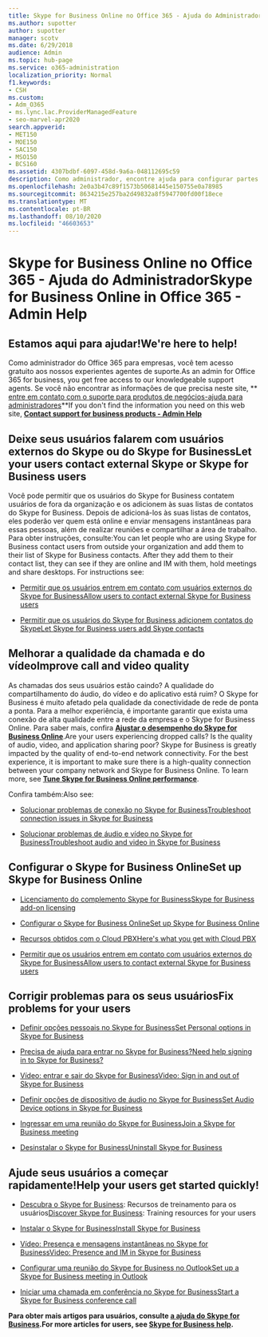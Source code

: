 ```yaml
---
title: Skype for Business Online no Office 365 - Ajuda do Administrador
ms.author: supotter
author: supotter
manager: scotv
ms.date: 6/29/2018
audience: Admin
ms.topic: hub-page
ms.service: o365-administration
localization_priority: Normal
f1.keywords:
- CSH
ms.custom:
- Adm_O365
- ms.lync.lac.ProviderManagedFeature
- seo-marvel-apr2020
search.appverid:
- MET150
- MOE150
- SAC150
- MSO150
- BCS160
ms.assetid: 4307bdbf-6097-458d-9a6a-048112695c59
description: Como administrador, encontre ajuda para configurar partes do Skype for Business Online, incluindo rede, reuniões e mensagens instantâneas e acesso externo para os usuários.
ms.openlocfilehash: 2e0a3b47c89f1573b50681445e150755e0a78985
ms.sourcegitcommit: 8634215e257ba2d49832a8f5947700fd00f18ece
ms.translationtype: MT
ms.contentlocale: pt-BR
ms.lasthandoff: 08/10/2020
ms.locfileid: "46603653"
---
```

# <a name="skype-for-business-online-in-office-365---admin-help"></a><span data-ttu-id="b9d78-103">Skype for Business Online no Office 365 - Ajuda do Administrador</span><span class="sxs-lookup"><span data-stu-id="b9d78-103">Skype for Business Online in Office 365 - Admin Help</span></span>

## <a name="were-here-to-help"></a><span data-ttu-id="b9d78-104">Estamos aqui para ajudar!</span><span class="sxs-lookup"><span data-stu-id="b9d78-104">We're here to help!</span></span>

<span data-ttu-id="b9d78-105">Como administrador do Office 365 para empresas, você tem acesso gratuito aos nossos experientes agentes de suporte.</span><span class="sxs-lookup"><span data-stu-id="b9d78-105">As an admin for Office 365 for business, you get free access to our knowledgeable support agents.</span></span> <span data-ttu-id="b9d78-106">Se você não encontrar as informações de que precisa neste site, \*\* [entre em contato com o suporte para produtos de negócios-ajuda para administradores](https://support.office.com/article/32a17ca7-6fa0-4870-8a8d-e25ba4ccfd4b)\*\*</span><span class="sxs-lookup"><span data-stu-id="b9d78-106">If you don't find the information you need on this web site, **[Contact support for business products - Admin Help](https://support.office.com/article/32a17ca7-6fa0-4870-8a8d-e25ba4ccfd4b)**</span></span>
  
## <a name="let-your-users-contact-external-skype-or-skype-for-business-users"></a><span data-ttu-id="b9d78-107">Deixe seus usuários falarem com usuários externos do Skype ou do Skype for Business</span><span class="sxs-lookup"><span data-stu-id="b9d78-107">Let your users contact external Skype or Skype for Business users</span></span>

<span data-ttu-id="b9d78-p102">Você pode permitir que os usuários do Skype for Business contatem usuários de fora da organização e os adicionem às suas listas de contatos do Skype for Business. Depois de adicioná-los às suas listas de contatos, eles poderão ver quem está online e enviar mensagens instantâneas para essas pessoas, além de realizar reuniões e compartilhar a área de trabalho. Para obter instruções, consulte:</span><span class="sxs-lookup"><span data-stu-id="b9d78-p102">You can let people who are using Skype for Business contact users from outside your organization and add them to their list of Skype for Business contacts. After they add them to their contact list, they can see if they are online and IM with them, hold meetings and share desktops. For instructions see:</span></span>
  
- [<span data-ttu-id="b9d78-111">Permitir que os usuários entrem em contato com usuários externos do Skype for Business</span><span class="sxs-lookup"><span data-stu-id="b9d78-111">Allow users to contact external Skype for Business users</span></span>](https://support.office.com/article/b414873a-0059-4cd5-aea1-e5d0857dbc94)
    
- [<span data-ttu-id="b9d78-112">Permitir que os usuários do Skype for Business adicionem contatos do Skype</span><span class="sxs-lookup"><span data-stu-id="b9d78-112">Let Skype for Business users add Skype contacts</span></span>](https://support.office.com/article/08666236-1894-42ae-8846-e49232bbc460)
    
## <a name="improve-call-and-video-quality"></a><span data-ttu-id="b9d78-113">Melhorar a qualidade da chamada e do vídeo</span><span class="sxs-lookup"><span data-stu-id="b9d78-113">Improve call and video quality</span></span>

<span data-ttu-id="b9d78-p103">As chamadas dos seus usuários estão caindo? A qualidade do compartilhamento do áudio, do vídeo e do aplicativo está ruim? O Skype for Business é muito afetado pela qualidade da conectividade de rede de ponta a ponta. Para a melhor experiência, é importante garantir que exista uma conexão de alta qualidade entre a rede da empresa e o Skype for Business Online. Para saber mais, confira **[Ajustar o desempenho do Skype for Business Online](tune-skype-for-business-online-performance.md)**.</span><span class="sxs-lookup"><span data-stu-id="b9d78-p103">Are your users experiencing dropped calls? Is the quality of audio, video, and application sharing poor? Skype for Business is greatly impacted by the quality of end-to-end network connectivity. For the best experience, it is important to make sure there is a high-quality connection between your company network and Skype for Business Online. To learn more, see **[Tune Skype for Business Online performance](tune-skype-for-business-online-performance.md)**.</span></span> 
  
<span data-ttu-id="b9d78-119">Confira também:</span><span class="sxs-lookup"><span data-stu-id="b9d78-119">Also see:</span></span>
  
- [<span data-ttu-id="b9d78-120">Solucionar problemas de conexão no Skype for Business</span><span class="sxs-lookup"><span data-stu-id="b9d78-120">Troubleshoot connection issues in Skype for Business</span></span>](https://support.office.com/article/ca302828-783f-425c-bbe2-356348583771)
    
- [<span data-ttu-id="b9d78-121">Solucionar problemas de áudio e vídeo no Skype for Business</span><span class="sxs-lookup"><span data-stu-id="b9d78-121">Troubleshoot audio and video in Skype for Business</span></span>](https://support.office.com/article/62777bc6-c52b-47ae-84ba-a8905c3b71dc)
    
## <a name="set-up-skype-for-business-online"></a><span data-ttu-id="b9d78-122">Configurar o Skype for Business Online</span><span class="sxs-lookup"><span data-stu-id="b9d78-122">Set up Skype for Business Online</span></span>

- [<span data-ttu-id="b9d78-123">Licenciamento do complemento Skype for Business</span><span class="sxs-lookup"><span data-stu-id="b9d78-123">Skype for Business add-on licensing</span></span>](https://support.office.com/article/3ed752b1-5983-43f9-bcfd-760619ab40a7)
    
- [<span data-ttu-id="b9d78-124">Configurar o Skype for Business Online</span><span class="sxs-lookup"><span data-stu-id="b9d78-124">Set up Skype for Business Online</span></span>](https://support.office.com/article/40296968-e779-4259-980b-c2de1c044c6e)
    
- [<span data-ttu-id="b9d78-125">Recursos obtidos com o Cloud PBX</span><span class="sxs-lookup"><span data-stu-id="b9d78-125">Here's what you get with Cloud PBX</span></span>](https://support.office.com/article/bc9756d1-8a2f-42c4-98f6-afb17c29231c)
    
- [<span data-ttu-id="b9d78-126">Permitir que os usuários entrem em contato com usuários externos do Skype for Business</span><span class="sxs-lookup"><span data-stu-id="b9d78-126">Allow users to contact external Skype for Business users</span></span>](https://support.office.com/article/b414873a-0059-4cd5-aea1-e5d0857dbc94)
    
## <a name="fix-problems-for-your-users"></a><span data-ttu-id="b9d78-127">Corrigir problemas para os seus usuários</span><span class="sxs-lookup"><span data-stu-id="b9d78-127">Fix problems for your users</span></span>

- [<span data-ttu-id="b9d78-128">Definir opções pessoais no Skype for Business</span><span class="sxs-lookup"><span data-stu-id="b9d78-128">Set Personal options in Skype for Business</span></span>](https://support.office.com/article/68bacc31-71d3-44c3-a4d4-64da78c447aa#bkmk-stop-automatic-startup)
    
- [<span data-ttu-id="b9d78-129">Precisa de ajuda para entrar no Skype for Business?</span><span class="sxs-lookup"><span data-stu-id="b9d78-129">Need help signing in to Skype for Business?</span></span>](https://support.office.com/article/448b8ea7-5b33-444a-afd4-175fc9930d05)
    
- [<span data-ttu-id="b9d78-130">Vídeo: entrar e sair do Skype for Business</span><span class="sxs-lookup"><span data-stu-id="b9d78-130">Video: Sign in and out of Skype for Business</span></span>](https://support.office.com/article/8abed4b3-ac48-493e-9d76-0e10140e9451)
    
- [<span data-ttu-id="b9d78-131">Definir opções de dispositivo de áudio no Skype for Business</span><span class="sxs-lookup"><span data-stu-id="b9d78-131">Set Audio Device options in Skype for Business</span></span>](https://support.office.com/article/2533d929-9814-4349-8ae4-fca29246e2ff)
    
- [<span data-ttu-id="b9d78-132">Ingressar em uma reunião do Skype for Business</span><span class="sxs-lookup"><span data-stu-id="b9d78-132">Join a Skype for Business meeting</span></span>](https://support.office.com/article/3862be6d-758a-4064-a016-67c0febf3cd5)
    
- [<span data-ttu-id="b9d78-133">Desinstalar o Skype for Business</span><span class="sxs-lookup"><span data-stu-id="b9d78-133">Uninstall Skype for Business</span></span>](https://support.office.com/article/28C4A036-7F22-406C-B7F4-87894CBAF902)
    
## <a name="help-your-users-get-started-quickly"></a><span data-ttu-id="b9d78-134">Ajude seus usuários a começar rapidamente!</span><span class="sxs-lookup"><span data-stu-id="b9d78-134">Help your users get started quickly!</span></span>

- <span data-ttu-id="b9d78-135">[Descubra o Skype for Business](https://support.office.com/article/8a3491a3-c095-4718-80cf-cbbe4afe4eba): Recursos de treinamento para os usuários</span><span class="sxs-lookup"><span data-stu-id="b9d78-135">[Discover Skype for Business](https://support.office.com/article/8a3491a3-c095-4718-80cf-cbbe4afe4eba): Training resources for your users</span></span> 
    
- [<span data-ttu-id="b9d78-136">Instalar o Skype for Business</span><span class="sxs-lookup"><span data-stu-id="b9d78-136">Install Skype for Business</span></span>](https://support.office.com/article/8a0d4da8-9d58-44f9-9759-5c8f340cb3fb)
    
- [<span data-ttu-id="b9d78-137">Vídeo: Presença e mensagens instantâneas no Skype for Business</span><span class="sxs-lookup"><span data-stu-id="b9d78-137">Video: Presence and IM in Skype for Business</span></span>](https://support.office.com/article/c873b869-4ce0-4375-9bea-5de150eaf081)
    
- [<span data-ttu-id="b9d78-138">Configurar uma reunião do Skype for Business no Outlook</span><span class="sxs-lookup"><span data-stu-id="b9d78-138">Set up a Skype for Business meeting in Outlook</span></span>](https://support.office.com/article/b8305620-d16e-4667-989d-4a977aad6556)
    
- [<span data-ttu-id="b9d78-139">Iniciar uma chamada em conferência no Skype for Business</span><span class="sxs-lookup"><span data-stu-id="b9d78-139">Start a Skype for Business conference call</span></span>](https://support.office.com/article/8dc8ac52-91ac-4db9-8672-11551fdaf997)
    
 <span data-ttu-id="b9d78-140">**Para obter mais artigos para usuários, consulte [a ajuda do Skype for Business](https://support.office.com/article/4fbe07ce-6b15-4a06-bcf0-baea57890410).**</span><span class="sxs-lookup"><span data-stu-id="b9d78-140">**For more articles for users, see [Skype for Business help](https://support.office.com/article/4fbe07ce-6b15-4a06-bcf0-baea57890410).**</span></span>
  

